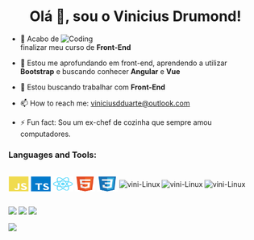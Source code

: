 
<h1 align="center"> Olá 👋, sou o Vinicius Drumond! </h1>



<img align="right" alt="Coding" width="400" src="https://media2.giphy.com/media/qgQUggAC3Pfv687qPC/giphy.gif?cid=ecf05e47vznoxurfy35qylh2eh1kufqrzr1bvedvx02ymtkl&ep=v1_gifs_search&rid=giphy.gif&ct=g">

- 🔭 Acabo de finalizar meu curso de **Front-End**
  
- 🌱 Estou me aprofundando em front-end, aprendendo a utilizar **Bootstrap** e buscando conhecer **Angular** e **Vue**
  
- 👯 Estou buscando trabalhar com **Front-End**
  
- 📫 How to reach me: viniciusdduarte@outlook.com
  
- ⚡ Fun fact: Sou um ex-chef de cozinha que sempre amou computadores.


<h3 align="left">Languages and Tools:</h3>
    <div style="display: inline_block"><br>
  <img align="center" alt="vini-Js" height="30" width="40" src="https://raw.githubusercontent.com/devicons/devicon/master/icons/javascript/javascript-plain.svg">
  <img align="center" alt="vini-Ts" height="30" width="40" src="https://raw.githubusercontent.com/devicons/devicon/master/icons/typescript/typescript-plain.svg">
  <img align="center" alt="vini-React" height="30" width="40" src="https://raw.githubusercontent.com/devicons/devicon/master/icons/react/react-original.svg">
  <img align="center" alt="vini-HTML" height="30" width="40" src="https://raw.githubusercontent.com/devicons/devicon/master/icons/html5/html5-original.svg">
  <img align="center" alt="vini-CSS" height="30" width="40" src="https://raw.githubusercontent.com/devicons/devicon/master/icons/css3/css3-original.svg">
  <img align="center" alt="vini-Linux" height="30" width="40" src="https://cdn.jsdelivr.net/gh/devicons/devicon/icons/linux/linux-original.svg">
  <img align="center" alt="vini-Linux" height="30" width="40" src="https://cdn.jsdelivr.net/gh/devicons/devicon/icons/redux/redux-original.svg">
  <img align="center" alt="vini-Linux" height="30" width="40" src="https://cdn.jsdelivr.net/gh/devicons/devicon/icons/unix/unix-original.svg">  
</div>
    
##
 
<div> 
 
  <a href="https://www.instagram.com/viniciusdrumondd/" target="_blank"><img src="https://img.shields.io/badge/-Instagram-%23E4405F?style=for-the-badge&logo=instagram&logoColor=white" target="_blank"></a>
  <a href = "mailto:viniciusdduarte@outlook.com"><img src="https://img.shields.io/badge/Microsoft_Outlook-0078D4?style=for-the-badge&logo=microsoft-outlook&logoColor=white" target="_blank"></a>
  <a href="https://www.linkedin.com/in/vinicius-drumond-03510a280/" target="_blank"><img src="https://img.shields.io/badge/-LinkedIn-%230077B5?style=for-the-badge&logo=linkedin&logoColor=white" target="_blank"></a> 
  
</div>



<div>
  <a href="https://github.com/vinidduarte/" >
<img height= "180em" src="https://github-readme-stats.vercel.app/api/top-langs/?username=vinidduarte&layout=compact&langs_count=16&theme=dracula"/>
</div>
